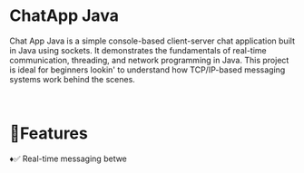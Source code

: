 <h1>ChatApp Java</h1>
<p>
  Chat App Java is a simple console-based client-server chat application built in Java using sockets. It demonstrates the fundamentals of real-time communication, threading, and network programming in Java. This project is ideal for beginners lookin' to understand how TCP/IP-based messaging systems work behind the scenes.</p> <br>
<h1>🧠Features</h1>
♦✅ Real-time messaging betwe
